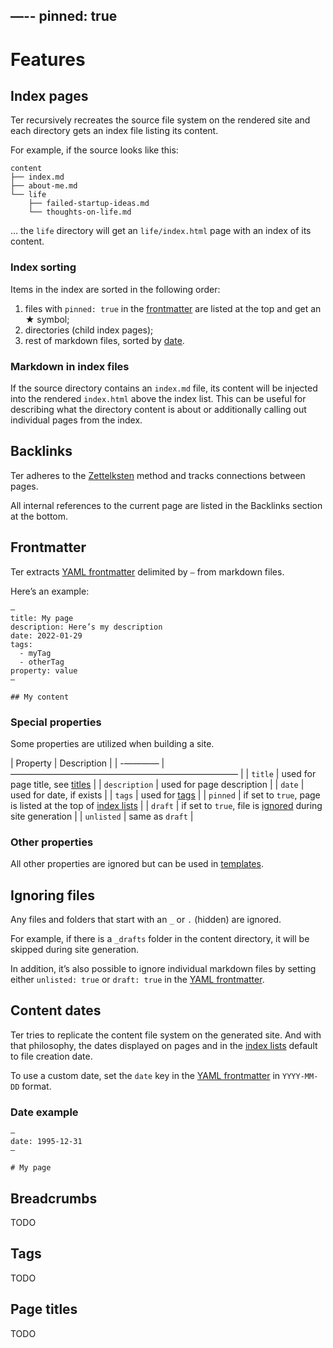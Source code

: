 —--
pinned: true
---

# Features 

## Index pages

Ter recursively recreates the source file system on the rendered site and each
directory gets an index file listing its content.

For example, if the source looks like this:

```
content
├── index.md
├── about-me.md
└── life
    ├── failed-startup-ideas.md
    └── thoughts-on-life.md
```

... the `life` directory will get an `life/index.html` page with an index of its
content.

### Index sorting

Items in the index are sorted in the following order:

1. files with `pinned: true` in the [frontmatter](#frontmatter) are listed
   at the top and get an ★ symbol;
2. directories (child index pages);
3. rest of markdown files, sorted by [date](#content-dates).

### Markdown in index files

If the source directory contains an `index.md` file, its content will be
injected into the rendered `index.html` above the index list. This can be useful
for describing what the directory content is about or additionally calling out
individual pages from the index.

## Backlinks

Ter adheres to the [Zettelksten](/zettelkasten.md) method and tracks connections
between pages.

All internal references to the current page are listed in the Backlinks section
at the bottom.

## Frontmatter

Ter extracts [YAML frontmatter](https://jekyllrb.com/docs/front-matter/)
delimited by `—` from markdown files.

Here’s an example:

```
—
title: My page
description: Here’s my description
date: 2022-01-29
tags:
  - myTag
  - otherTag
property: value
—

## My content
```

### Special properties

Some properties are utilized when building a site.

| Property      | Description                                                                    |
| -———— | —————————————————————————— |
| `title`       | used for page title, see [titles](titles.md)                                   |
| `description` | used for page description                                                      |
| `date`        | used for date, if exists                                                       |
| `tags`        | used for [tags](./tags.md)                                                     |
| `pinned`      | if set to `true`, page is listed at the top of [index lists](./index-pages.md) |
| `draft`       | if set to `true`, file is [ignored](./ignored-files.md) during site generation |
| `unlisted`    | same as `draft`                                                                |

### Other properties

All other properties are ignored but can be used in
[templates](/customize.md#templates).

## Ignoring files

Any files and folders that start with an `_` or `.` (hidden) are ignored.

For example, if there is a `_drafts` folder in the content directory, it will be
skipped during site generation.

In addition, it’s also possible to ignore individual markdown files by setting
either `unlisted: true` or `draft: true` in the
[YAML frontmatter](#frontmatter).

## Content dates

Ter tries to replicate the content file system on the generated site. And with
that philosophy, the dates displayed on pages and in the
[index lists](#index-pages) default to file creation date.

To use a custom date, set the `date` key in the
[YAML frontmatter](#frontmatter) in `YYYY-MM-DD` format.

### Date example

```
—
date: 1995-12-31
—

# My page
```

## Breadcrumbs

TODO

## Tags

TODO

## Page titles

TODO